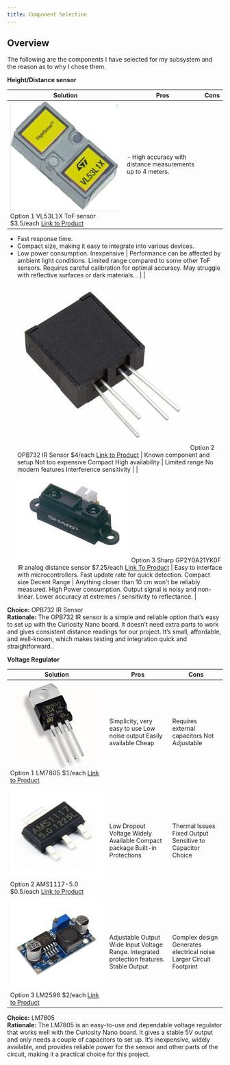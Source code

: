 ```yaml
---
title: Component Selection
---
```


## Overview

The following are the components I have selected for my subsystem and the reason as to why I chose them.

**Height/Distance sensor**

| Solution | Pros  | Cons |
| ----- | ----- | ----- |
| **![](image1.png)** Option 1 VL53L1X ToF sensor $3.5/each [Link to Product](https://www.futureelectronics.com/p/semiconductors--analog--sensors--time-off-flight-sensors/vl53l1cxv0fy-1-stmicroelectronics-3100441) | - High accuracy with distance measurements up to 4 meters.
- Fast response time.
- Compact size, making it easy to integrate into various devices.
- Low power consumption. Inexpensive | Performance can be affected by ambient light conditions. Limited range compared to some other ToF sensors. Requires careful calibration for optimal accuracy. May struggle with reflective surfaces or dark materials. . |
| **![](image2.jpg)** Option 2 OPB732 IR Sensor $4/each [Link to Product](https://www.onlinecomponents.com/en/productdetail/optek-technology-tt-electronics/opb732-51290988.html?msclkid=839b99712d5c180a0780f070a541179a&utm_source=bing&utm_medium=cpc&utm_campaign=Bing%20-%20Pmax%20-%20US%20-%20Low&utm_term=2332201602016770&utm_content=Other&gclid=839b99712d5c180a0780f070a541179a&gclsrc=3p.ds&gad_source=7&gad_campaignid=23052854090) | Known component and setup Not too expensive Compact High availability | Limited range  No modern features Interference sensitivity |
| **![](image3.png)** Option 3 Sharp GP2Y0A21YK0F IR analog distance sensor $7.25/each [Link To Product](https://www.jameco.com/z/GP2Y0A21YK0F-Sharp-Electronic-Components-Sharp-IR-Distance-Sensor-GP2Y0A21YK0F-_2150256.html?CID=digipart) | Easy to interface with microcontrollers. Fast update rate for quick detection. Compact size Decent Range | Anything closer than 10 cm won’t be reliably measured. High Power consumption. Output signal is noisy and non-linear. Lower accuracy at extremes / sensitivity to reflectance.  |

**Choice:** OPB732 IR Sensor  
**Rationale:** The OPB732 IR sensor is a simple and reliable option that’s easy to set up with the Curiosity Nano board. It doesn’t need extra parts to work and gives consistent distance readings for our project. It’s small, affordable, and well-known, which makes testing and integration quick and straightforward..

**Voltage Regulator** 

| Solution | Pros | Cons |
| ----- | ----- | ----- |
| **![](image4.jpg)** Option 1 LM7805 $1/each [Link to Product](https://www.digikey.com/en/products/detail/texas-instruments/LM7805CT-NOPB/3901929) | Simplicity, very easy to use Low noise output Easily available  Cheap | Requires external capacitors Not Adjustable  |
| **![](image5.jpg)** Option 2 AMS1117-5.0 $0.5/each [Link to Product](https://www.digikey.com/en/products/detail/evvo/AMS1117-5-0/24370130) | Low Dropout Voltage Widely Available Compact package Built-in Protections | Thermal Issues Fixed Output Sensitive to Capacitor Choice |
| **![](image6.jpg)** Option 3 LM2596 $2/each [Link to Product](https://www.ti.com/lit/ds/symlink/lm2596.pdf) | Adjustable Output Wide Input Voltage Range. Integrated protection features. Stable Output | Complex design Generates electrical noise Larger Circuit Footprint   |

**Choice:** LM7805  
**Rationale:** The LM7805 is an easy-to-use and dependable voltage regulator that works well with the Curiosity Nano board. It gives a stable 5V output and only needs a couple of capacitors to set up. It’s inexpensive, widely available, and provides reliable power for the sensor and other parts of the circuit, making it a practical choice for this project.

